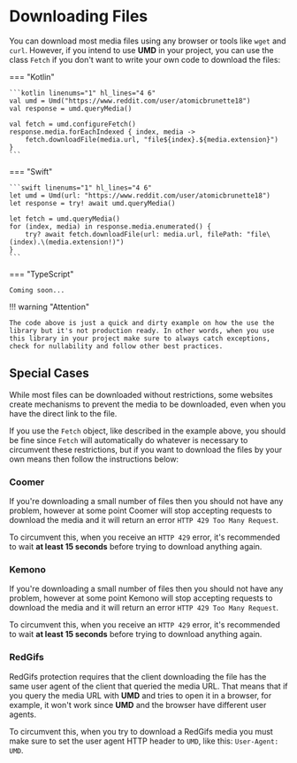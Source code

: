 # Downloading Files

You can download most media files using any browser or tools like `wget` and `curl`. However, if you intend to use **UMD** in your project, you can use the class `Fetch` if you don't want to write your own code to download the files:

=== "Kotlin"

    ```kotlin linenums="1" hl_lines="4 6"
    val umd = Umd("https://www.reddit.com/user/atomicbrunette18")
    val response = umd.queryMedia()

    val fetch = umd.configureFetch()
    response.media.forEachIndexed { index, media ->
        fetch.downloadFile(media.url, "file${index}.${media.extension}")
    }
    ```

=== "Swift"

    ```swift linenums="1" hl_lines="4 6"
    let umd = Umd(url: "https://www.reddit.com/user/atomicbrunette18")
    let response = try! await umd.queryMedia()

    let fetch = umd.queryMedia()
    for (index, media) in response.media.enumerated() {
        try? await fetch.downloadFile(url: media.url, filePath: "file\(index).\(media.extension!)")
    }
    ```

=== "TypeScript"

    Coming soon...

!!! warning "Attention"

    The code above is just a quick and dirty example on how the use the library but it's not production ready. In other words, when you use this library in your project make sure to always catch exceptions, check for nullability and follow other best practices.

## Special Cases

While most files can be downloaded without restrictions, some websites create mechanisms to prevent the media to be downloaded, even when you have the direct link to the file.

If you use the `Fetch` object, like described in the example above, you should be fine since `Fetch` will automatically do whatever is necessary to circumvent these restrictions, but if you want to download the files by your own means then follow the instructions below:

### Coomer

If you're downloading a small number of files then you should not have any problem, however at some point Coomer will stop accepting requests to download the media and it will return an error `HTTP 429 Too Many Request`.

To circumvent this, when you receive an `HTTP 429` error, it's recommended to wait **at least 15 seconds** before trying to download anything again.

### Kemono

If you're downloading a small number of files then you should not have any problem, however at some point Kemono will stop accepting requests to download the media and it will return an error `HTTP 429 Too Many Request`.

To circumvent this, when you receive an `HTTP 429` error, it's recommended to wait **at least 15 seconds** before trying to download anything again.

### RedGifs

RedGifs protection requires that the client downloading the file has the same user agent of the client that queried the media URL. That means that if you query the media URL with **UMD** and tries to open it in a browser, for example, it won't work since **UMD** and the browser have different user agents.

To circumvent this, when you try to download a RedGifs media you must make sure to set the user agent HTTP header to `UMD`, like this: `User-Agent: UMD`.
